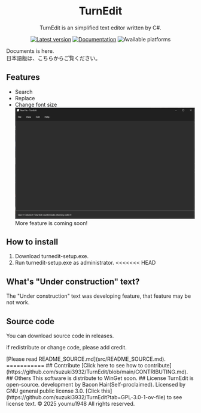 <h1 align="center">TurnEdit</h1>
<p align="center">TurnEdit is an simplified text editor written by C#.</p>
<p align="center">
<a href="https://github.com/suzuki3932/TurnEdit/releases"><img src="https://img.shields.io/badge/any_text-1.1-blue?style=flat&label=Latest" alt="Latest version"></a>
<a href="https://github.com/suzuki3932/TurnEdit/wiki"><img src="https://img.shields.io/badge/any_text-here-blue?style=flat&label=Documentation" alt="Documentation"></a>
<img src="https://img.shields.io/badge/any_text-Windows-blue?style=flat&label=Available%20on" alt="Available platforms">
</p>
  
Documents is here.  
日本語版は、こちらからご覧ください。  
## Features
- Search
- Replace
- Change font size
![TurnEdit screen shot](screenshots/turnedit-window.png)
More feature is coming soon!
## How to install
1. Download turnedit-setup.exe.
2. Run turnedit-setup.exe as administrator.
<<<<<<< HEAD
## What's "Under construction" text?  
The "Under construction" text was developing feature, that feature may be not work.  
## Source code  
<p>You can download source code in releases.</p>
<p>if redistribute or change code, please add credit.</p>  
[Please read README_SOURCE.md](src/README_SOURCE.md).  
===========  
## Contribute
[Click here to see how to contribute](https://github.com/suzuki3932/TurnEdit/blob/main/CONTRIBUTING.md).
## Others
This software is distribute to WinGet soon.
## License
TurnEdit is open-source.  
development by Bacon Hair(Self-proclaimed).  
Licensed by GNU general public license 3.0.  
[Click this](https://github.com/suzuki3932/TurnEdit?tab=GPL-3.0-1-ov-file) to see license text.  
&copy; 2025 youmu1948 All rights reserved.
